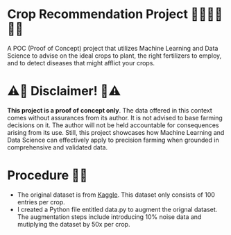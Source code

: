 # Crop Recommendation Project 🌾🌽🥔🍇🍌🍎 

A POC (Proof of Concept) project that utilizes Machine Learning and Data Science to advise on the ideal crops to plant, the right fertilizers to employ, and to detect diseases that might afflict your crops.

# ⚠️🛑 Disclaimer! 🛑⚠️

**This project is a proof of concept only**. The data offered in this context comes without assurances from its author. It is not advised to base farming decisions on it. The author will not be held accountable for consequences arising from its use. Still, this project showcases how Machine Learning and Data Science can effectively apply to precision farming when grounded in comprehensive and validated data.

# Procedure 📖📖

- The original dataset is from [Kaggle](https://www.kaggle.com/code/atharvaingle/what-crop-to-grow/input). This dataset only consists of 100 entries per crop.
- I created a Python file entitled data.py to augment the orignal dataset. The augmentation steps include introducing 10% noise data and mutiplying the dataset by 50x per crop.

